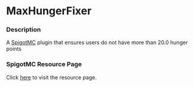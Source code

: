 # MaxHungerFixer
### Description
A [SpigotMC](spigotmc.org) plugin that ensures users do not have more than 20.0 hunger points

### SpigotMC Resource Page
Click [here](https://www.spigotmc.org/resources/maxhungerfixer.84012/) to visit the resource page.
